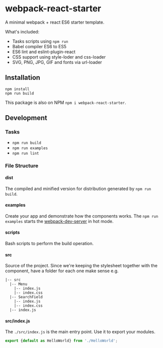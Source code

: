# webpack-react-starter
A minimal webpack + react ES6 starter template.

What's included:

- Tasks scripts using `npm run`
- Babel compiler ES6 to ES5
- ES6 lint and eslint-plugin-react
- CSS support using style-loder and css-loader
- SVG, PNG, JPG, GIF and fonts via url-loader

## Installation

```
npm install
npm run build
```

This package is also on NPM `npm i webpack-react-starter`.

## Development

### Tasks

- `npm run build`
- `npm run examples`
- `npm run lint`

### File Structure

#### dist

The compiled and minified version for distribution generated by `npm run build`.

#### examples

Create your app and demonstrate how the components works. The `npm run examples` starts the [webpack-dev-server](http://webpack.github.io/docs/webpack-dev-server.html) in hot mode.

#### scripts

Bash scripts to perform the build operation.

#### src

Source of the project. Since we're keeping the stylesheet together with the component, have a folder for each one make sense e.g.

```
|-- src
  |-- Menu
    |-- index.js
    |-- index.css
  |-- SearchField
    |-- index.js
    |-- index.css  
  |-- index.js
```

#### src/index.js

The `./src/index.js` is the main entry point. Use it to export your modules.

```javascript
export {default as HelloWorld} from './HelloWorld';
```